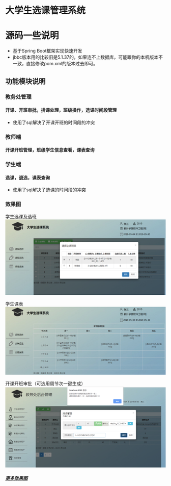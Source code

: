 # 大学生选课管理系统

# 源码一些说明
- 基于Spring Boot框架实现快速开发
- jbbc版本用的比较旧是5.1.37的，如果连不上数据库，可能跟你的本机版本不一致，直接修改pom.xml的版本过去即可。

## 功能模块说明
### 教务处管理
#### 开课、开班审批，排课处理，班级操作，选课时间段管理
- 使用了sql解决了开课开班的时间段的冲突
### 教师端
#### 开课开班管理，班级学生信息查看，课表查询
### 学生端
#### 选课，退选，课表查询
- 使用了sql解决了选课的时间段的冲突

### 效果图
学生选课及选班
![学生选课及选班](https://github.com/yantao1995/PictureReference/blob/master/CourseSelectionSystem/%E5%AD%A6%E7%94%9F%E9%80%89%E8%AF%BE%E5%8F%8A%E9%80%89%E7%8F%AD.png)

学生课表
![学生课表](https://github.com/yantao1995/PictureReference/blob/master/CourseSelectionSystem/%E5%AD%A6%E7%94%9F%E8%AF%BE%E8%A1%A8%E8%87%AA%E5%8A%A8%E7%94%9F%E6%88%90.png)

开课开班审批（可选用周节次一键生成）
![开课开班审批](https://github.com/yantao1995/PictureReference/blob/master/CourseSelectionSystem/%E5%BC%80%E8%AF%BE%E5%BC%80%E7%8F%AD%E5%AE%A1%E6%89%B9.png)


##### [更多效果图](https://github.com/yantao1995/PictureReference/tree/master/CourseSelectionSystem)
